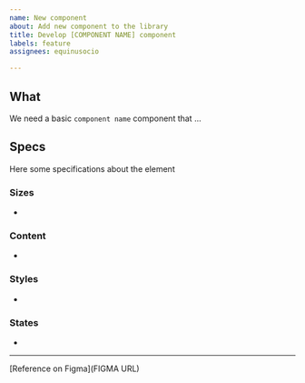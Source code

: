 ```yaml
---
name: New component
about: Add new component to the library
title: Develop [COMPONENT NAME] component
labels: feature
assignees: equinusocio

---
```


## What

We need a basic `component name` component that ...

## Specs

Here some specifications about the element

### Sizes

- 

### Content

- 

### Styles

- 

### States

- 

---

[Reference on Figma](FIGMA URL)
